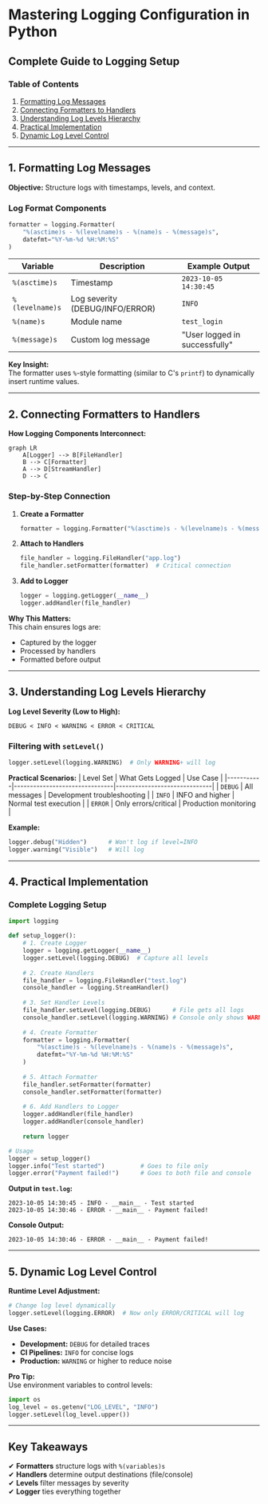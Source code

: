 # **Mastering Logging Configuration in Python**

## **Complete Guide to Logging Setup**

### **Table of Contents**
1. [Formatting Log Messages](#formatting-log-messages)
2. [Connecting Formatters to Handlers](#connecting-formatters-to-handlers)
3. [Understanding Log Levels Hierarchy](#understanding-log-levels-hierarchy)
4. [Practical Implementation](#practical-implementation)
5. [Dynamic Log Level Control](#dynamic-log-level-control)

---

## **1. Formatting Log Messages**  
**Objective:** Structure logs with timestamps, levels, and context.

### **Log Format Components**
```python
formatter = logging.Formatter(
    "%(asctime)s - %(levelname)s - %(name)s - %(message)s",
    datefmt="%Y-%m-%d %H:%M:%S"
)
```

| Variable       | Description                          | Example Output              |
|----------------|--------------------------------------|-----------------------------|
| `%(asctime)s`  | Timestamp                            | `2023-10-05 14:30:45`       |
| `%(levelname)s`| Log severity (DEBUG/INFO/ERROR)      | `INFO`                      |
| `%(name)s`     | Module name                          | `test_login`                |
| `%(message)s`  | Custom log message                   | "User logged in successfully"|

**Key Insight:**  
The formatter uses `%`-style formatting (similar to C's `printf`) to dynamically insert runtime values.

---

## **2. Connecting Formatters to Handlers**  
**How Logging Components Interconnect:**

```mermaid
graph LR
    A[Logger] --> B[FileHandler]
    B --> C[Formatter]
    A --> D[StreamHandler]
    D --> C
```

### **Step-by-Step Connection**
1. **Create a Formatter**
   ```python
   formatter = logging.Formatter("%(asctime)s - %(levelname)s - %(message)s")
   ```

2. **Attach to Handlers**
   ```python
   file_handler = logging.FileHandler("app.log")
   file_handler.setFormatter(formatter)  # Critical connection
   ```

3. **Add to Logger**
   ```python
   logger = logging.getLogger(__name__)
   logger.addHandler(file_handler)
   ```

**Why This Matters:**  
This chain ensures logs are:
- Captured by the logger  
- Processed by handlers  
- Formatted before output  

---

## **3. Understanding Log Levels Hierarchy**  
**Log Level Severity (Low to High):**
```
DEBUG < INFO < WARNING < ERROR < CRITICAL
```

### **Filtering with `setLevel()`**
```python
logger.setLevel(logging.WARNING)  # Only WARNING+ will log
```

**Practical Scenarios:**
| Level Set | What Gets Logged              | Use Case                     |
|-----------|-------------------------------|------------------------------|
| `DEBUG`   | All messages                  | Development troubleshooting  |
| `INFO`    | INFO and higher               | Normal test execution        |
| `ERROR`   | Only errors/critical          | Production monitoring        |

**Example:**
```python
logger.debug("Hidden")      # Won't log if level=INFO
logger.warning("Visible")   # Will log
```

---

## **4. Practical Implementation**  
### **Complete Logging Setup**
```python
import logging

def setup_logger():
    # 1. Create Logger
    logger = logging.getLogger(__name__)
    logger.setLevel(logging.DEBUG)  # Capture all levels
    
    # 2. Create Handlers
    file_handler = logging.FileHandler("test.log")
    console_handler = logging.StreamHandler()
    
    # 3. Set Handler Levels
    file_handler.setLevel(logging.DEBUG)      # File gets all logs
    console_handler.setLevel(logging.WARNING) # Console only shows WARNING+
    
    # 4. Create Formatter
    formatter = logging.Formatter(
        "%(asctime)s - %(levelname)s - %(name)s - %(message)s",
        datefmt="%Y-%m-%d %H:%M:%S"
    )
    
    # 5. Attach Formatter
    file_handler.setFormatter(formatter)
    console_handler.setFormatter(formatter)
    
    # 6. Add Handlers to Logger
    logger.addHandler(file_handler)
    logger.addHandler(console_handler)
    
    return logger

# Usage
logger = setup_logger()
logger.info("Test started")          # Goes to file only
logger.error("Payment failed!")      # Goes to both file and console
```

**Output in `test.log`:**
```
2023-10-05 14:30:45 - INFO - __main__ - Test started
2023-10-05 14:30:46 - ERROR - __main__ - Payment failed!
```

**Console Output:**
```
2023-10-05 14:30:46 - ERROR - __main__ - Payment failed!
```

---

## **5. Dynamic Log Level Control**  
**Runtime Level Adjustment:**
```python
# Change log level dynamically
logger.setLevel(logging.ERROR)  # Now only ERROR/CRITICAL will log
```

**Use Cases:**
- **Development:** `DEBUG` for detailed traces  
- **CI Pipelines:** `INFO` for concise logs  
- **Production:** `WARNING` or higher to reduce noise  

**Pro Tip:**  
Use environment variables to control levels:
```python
import os
log_level = os.getenv("LOG_LEVEL", "INFO")
logger.setLevel(log_level.upper())
```

---

## **Key Takeaways**
✔ **Formatters** structure logs with `%(variables)s`  
✔ **Handlers** determine output destinations (file/console)  
✔ **Levels** filter messages by severity  
✔ **Logger** ties everything together  

